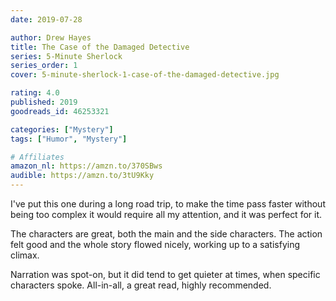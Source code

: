 ```yaml
---
date: 2019-07-28

author: Drew Hayes
title: The Case of the Damaged Detective
series: 5-Minute Sherlock
series_order: 1
cover: 5-minute-sherlock-1-case-of-the-damaged-detective.jpg

rating: 4.0
published: 2019
goodreads_id: 46253321

categories: ["Mystery"]
tags: ["Humor", "Mystery"]

# Affiliates
amazon_nl: https://amzn.to/370SBws
audible: https://amzn.to/3tU9Kky
---
```


I've put this one during a long road trip, to make the time pass faster without being too complex it would require all my attention, and it was perfect for it.

<!--more-->

The characters are great, both the main and the side characters. The action felt good and the whole story flowed nicely, working up to a satisfying climax.

Narration was spot-on, but it did tend to get quieter at times, when specific characters spoke. All-in-all, a great read, highly recommended.
